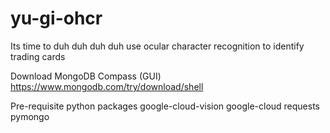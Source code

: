 # yu-gi-ohcr

Its time to duh duh duh duh use ocular character recognition to identify trading cards

Download MongoDB Compass (GUI)
https://www.mongodb.com/try/download/shell

Pre-requisite python packages
google-cloud-vision
google-cloud
requests
pymongo
